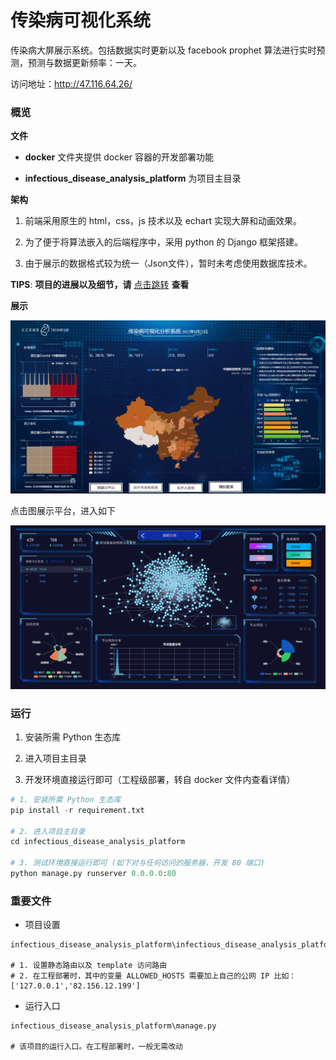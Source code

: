 # 传染病可视化系统

传染病大屏展示系统。包括数据实时更新以及 facebook prophet 算法进行实时预测，预测与数据更新频率：一天。

访问地址：http://47.116.64.26/

### 概览

**文件**

* **docker** 文件夹提供 docker 容器的开发部署功能

  

* **infectious_disease_analysis_platform** 为项目主目录

**架构**

1. 前端采用原生的 html，css，js 技术以及 echart 实现大屏和动画效果。

   

2. 为了便于将算法嵌入的后端程序中，采用 python 的 Django 框架搭建。

   

3. 由于展示的数据格式较为统一（Json文件），暂时未考虑使用数据库技术。

**TIPS**: **项目的进展以及细节，请** [点击跳转](https://github.com/liuyishoua/infectious_disease_analysis_platform/tree/master/infectious_disease_analysis_platform) **查看**

**展示**

![1658988486020](https://raw.githubusercontent.com/liuyishoua/infectious_disease_analysis_platform/master/images/docker/infectious/1.png)

点击图展示平台，进入如下

![1658988486021](https://raw.githubusercontent.com/liuyishoua/infectious_disease_analysis_platform/master/images/docker/infectious/2.png)

### 运行

1. 安装所需 Python 生态库

   

2. 进入项目主目录

   

3. 开发环境直接运行即可（工程级部署，转自 docker 文件内查看详情）

```python
# 1. 安装所需 Python 生态库
pip install -r requirement.txt

# 2. 进入项目主目录
cd infectious_disease_analysis_platform

# 3. 测试环境直接运行即可 (如下对与任何访问的服务器，开发 80 端口)
python manage.py runserver 0.0.0.0:80
```

### 重要文件

* 项目设置

```shell
infectious_disease_analysis_platform\infectious_disease_analysis_platform\settings.py

# 1. 设置静态路由以及 template 访问路由
# 2. 在工程部署时，其中的变量 ALLOWED_HOSTS 需要加上自己的公网 IP 比如：['127.0.0.1','82.156.12.199']
```
* 运行入口

```shell
infectious_disease_analysis_platform\manage.py

# 该项目的运行入口。在工程部署时，一般无需改动
```

